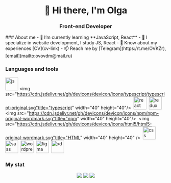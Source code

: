 <div id="header" align="center">
	<h1>👋 Hi there, I'm Olga</h1>
	<h3>Front-end Developer </h3>
</div>
### About me
- 🌱 I’m currently learning **JavaScript, React**
- 📝 I specialize in website development, I study JS, React
- 📄 Know about my experiences [CV](cv-link)
- 📫 Reach me by [Telegram](https://t.me/OVKZr), [email](mailto:ovovdm@mail.ru)

### Languages and tools

<img src="https://cdn.jsdelivr.net/gh/devicons/devicon/icons/javascript/javascript-original.svg" title="js" width="40" height="40"/>&nbsp;<img src="https://cdn.jsdelivr.net/gh/devicons/devicon/icons/typescript/typescript-original.svg"title="typescript" width="40" height="40"/>&nbsp;
<img src="https://cdn.jsdelivr.net/gh/devicons/devicon/icons/react/react-original-wordmark.svg" title="react" width="40" height="40"/>&nbsp;
<img src="https://cdn.jsdelivr.net/gh/devicons/devicon/icons/redux/redux-original.svg" title="redux" width="40" height="40"/>&nbsp;
<img src="https://cdn.jsdelivr.net/gh/devicons/devicon/icons/npm/npm-original-wordmark.svg"title="npm" width="40" height="40"/>&nbsp;
<img src="https://cdn.jsdelivr.net/gh/devicons/devicon/icons/html5/html5-original-wordmark.svg"title="HTML" width="40" height="40" />&nbsp;
<img src="https://cdn.jsdelivr.net/gh/devicons/devicon/icons/css3/css3-original-wordmark.svg" title="css" width="40" height="40"/>&nbsp;
<img src="https://cdn.jsdelivr.net/gh/devicons/devicon/icons/sass/sass-original.svg" title="sass" width="40" height="40"/>&nbsp;
<img src="https://cdn.jsdelivr.net/gh/devicons/devicon/icons/wordpress/wordpress-plain.svg" title="wordpress" width="40" height="40"/>&nbsp;
<img src="https://cdn.jsdelivr.net/gh/devicons/devicon/icons/figma/figma-original.svg" title="figma" width="40" height="40"/>&nbsp;
<img src="https://cdn.jsdelivr.net/gh/devicons/devicon/icons/xd/xd-line.svg" title="xd" width="40" height="40" />

### My stat

<div id="stat" align="center">
	<img src="https://github-profile-summary-cards.vercel.app/api/cards/profile-details?username=OVdev116&theme=github_dark"/>
	<img src="https://github-profile-summary-cards.vercel.app/api/cards/most-commit-language?username=OVdev116&theme=github_dark"/>
	<img src="https://github-profile-summary-cards.vercel.app/api/cards/stats?username=OVdev116&theme=github_dark"/>
</div>
